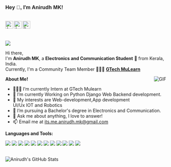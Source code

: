 <h3 style="font-family: Verdana, sans-serif;"> Hey 👋, I'm Anirudh MK!</h3>
<br>
 
<a href="https://www.linkedin.com/in/anirudh-mk/">
  <img align="left" alt="Anirudh's LinkdeIn" width="24px" src="https://cdn.jsdelivr.net/npm/simple-icons@v3/icons/linkedin.svg" />
</a>

<a href="https://www.instagram.com/anirudh_mk_/">
  <img align="left" alt="Anirudh's Instagram" width="24px" src="https://cdn.jsdelivr.net/npm/simple-icons@v3/icons/instagram.svg" />
</a>

<a href="https://www.facebook.com/ZamranxD">
  <img align="left" alt="Zamran's Instagram" width="24px" src="https://cdn.jsdelivr.net/npm/simple-icons@v3/icons/facebook.svg" />
</a>

<br><br>

<img src="https://komarev.com/ghpvc/?username=anirudh-mk&color=blueviolet">
<br>

Hi there, <br> 
I'm **Anirudh MK**, a **Electronics and Communication Student** 🚀 from Kerala, India. <br>
Currently, I'm a Community Team Member 🙍🏽‍♂️ **[GTech MuLearn](https://github.com/gtech-mulearn)**

<img align="right" alt="GIF" src="https://i.pinimg.com/originals/e4/26/70/e426702edf874b181aced1e2fa5c6cde.gif" />

**About Me!**

  - 👨🏽‍💻 I’m currently Intern at GTech Mulearn
  - 🌱 I’m currently Working on Python Django Web Backend development. 
  - 🤔 My interests are Web-development,App development <br> UI/Ux IOT and Robotics
  - 💼 I’m pursuing a Bachelor's degree in Electronics and Communication.
  - 💬 Ask me about anything, I love to answer!
  - 📫 Email me at [its.me.anirudh.mk@gmail.com](mailto:its.me.anirudh.mk@gmail.com)

**Languages and Tools:**  

<img src="https://img.shields.io/badge/-Django-3C873A?style=flat&logo=Django&logoColor=white"> <img src = "https://img.shields.io/badge/-HTML5-E34F26?style=flat&logo=html5&logoColor=white">
<img src = "https://img.shields.io/badge/-CSS3-1572B6?style=flat&logo=css3&logoColor=white">
<img src="https://img.shields.io/badge/-Bootstrap-563D7C?style=flat&logo=bootstrap&logoColor=white">
<img src="https://img.shields.io/badge/-JavaScript-eed718?style=flat&logo=javascript&logoColor=ffffff">
<img src="https://img.shields.io/badge/-Sass-cc6699?style=flat&logo=sass&logoColor=ffffff">
<img src="https://img.shields.io/badge/-React-000000?style=flat&logo=react&logoColor=00c8ff">
<img src="https://img.shields.io/badge/-MySQL-F29111?style=flat&logo=mysql&logoColor=FFFFFF">
<img src="https://img.shields.io/badge/-Express.js-787878?style=flat">
<img src="http://img.shields.io/badge/-Git-F1502F?style=flat&logo=git&logoColor=FFFFFF">
<img src="http://img.shields.io/badge/-Github-000000?style=flat&logo=github&logoColor=FFFFFF">
<img src="http://img.shields.io/badge/-Python-007ACC?style=flat&logo=Python&logoColor=white">


<br>

<img src="https://github-readme-stats.vercel.app/api?username=anirudh-mk&show_icons=true&hide_border=true&count_private=true&theme=shades-of-purple&icon_color=fad000" alt="Anirudh's GitHub Stats">
